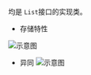 均是 `List`接口的实现类。

- 存储特性

![示意图](http://upload-images.jianshu.io/upload_images/944365-ea20a5766e896de6.png?imageMogr2/auto-orient/strip%7CimageView2/2/w/1240)

- 异同
![示意图](http://upload-images.jianshu.io/upload_images/944365-0533202613b96435.png?imageMogr2/auto-orient/strip%7CimageView2/2/w/1240)